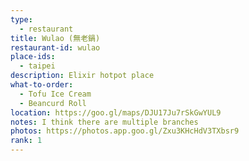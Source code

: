 ```yaml
---
type: 
  - restaurant
title: Wulao (無老鍋)
restaurant-id: wulao
place-ids:
  - taipei
description: Elixir hotpot place
what-to-order:
  - Tofu Ice Cream
  - Beancurd Roll
location: https://goo.gl/maps/DJU17Ju7rSkGwYUL9
notes: I think there are multiple branches
photos: https://photos.app.goo.gl/Zxu3KHcHdV3TXbsr9
rank: 1
---
```


